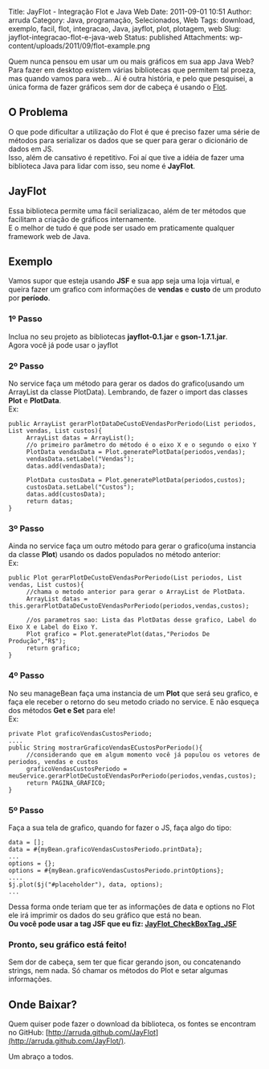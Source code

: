Title: JayFlot - Integração Flot e Java Web
Date: 2011-09-01 10:51
Author: arruda
Category: Java, programação, Selecionados, Web
Tags: download, exemplo, facil, flot, integracao, Java, jayflot, plot, plotagem, web
Slug: jayflot-integracao-flot-e-java-web
Status: published
Attachments: wp-content/uploads/2011/09/flot-example.png

Quem nunca pensou em usar um ou mais gráficos em sua app Java Web?  
Para fazer em desktop existem várias bibliotecas que permitem tal proeza, mas quando vamos para web... Aí é outra história, e pelo que pesquisei, a única forma de fazer gráficos sem dor de cabeça é usando o [Flot](http://code.google.com/p/flot/).

O Problema
----------

O que pode dificultar a utilização do Flot é que é preciso fazer uma série de métodos para serializar os dados que se quer para gerar o dicionário de dados em JS.  
Isso, além de cansativo é repetitivo. Foi aí que tive a idéia de fazer uma biblioteca Java para lidar com isso, seu nome é **JayFlot**.

JayFlot
-------

Essa biblioteca permite uma fácil serializacao, além de ter métodos que facilitam a criação de gráficos internamente.  
E o melhor de tudo é que pode ser usado em praticamente qualquer framework web de Java.

Exemplo
-------

Vamos supor que esteja usando **JSF** e sua app seja uma loja virtual, e queira fazer um grafico com informações de **vendas** e **custo** de um produto por **período**.

### 1º Passo

Inclua no seu projeto as bibliotecas **jayflot-0.1.jar** e **gson-1.7.1.jar**.  
Agora você já pode usar o jayflot

### 2º Passo

No service faça um método para gerar os dados do grafico(usando um ArrayList da classe PlotData). Lembrando, de fazer o import das classes **Plot** e **PlotData**.  
Ex:

``` {lang="java" line="1"}
public ArrayList gerarPlotDataDeCustoEVendasPorPeriodo(List periodos, List vendas, List custos){
     ArrayList datas = ArrayList();
     //o primeiro parâmetro do método é o eixo X e o segundo o eixo Y
     PlotData vendasData = Plot.generatePlotData(periodos,vendas);
     vendasData.setLabel("Vendas");
     datas.add(vendasData);

     PlotData custosData = Plot.generatePlotData(periodos,custos);
     custosData.setLabel("Custos");
     datas.add(custosData);
     return datas;
} 
```

### 3º Passo

Ainda no service faça um outro método para gerar o grafico(uma instancia da classe **Plot**) usando os dados populados no método anterior:  
Ex:

``` {lang="java" line="1"}
public Plot gerarPlotDeCustoEVendasPorPeriodo(List periodos, List vendas, List custos){
     //chama o metodo anterior para gerar o ArrayList de PlotData.
     ArrayList datas = this.gerarPlotDataDeCustoEVendasPorPeriodo(periodos,vendas,custos);

     //os parametros sao: Lista das PlotDatas desse grafico, Label do Eixo X e Label do Eixo Y.
     Plot grafico = Plot.generatePlot(datas,"Periodos De Produção","R$");
     return grafico;
} 
```

### 4º Passo

No seu manageBean faça uma instancia de um **Plot** que será seu grafico, e faça ele receber o retorno do seu metodo criado no service. E não esqueça dos métodos **Get e Set** para ele!  
Ex:

``` {lang="java"}
private Plot graficoVendasCustosPeriodo;
....
public String mostrarGraficoVendasECustosPorPeriodo(){
     //considerando que em algum momento você já populou os vetores de periodos, vendas e custos
     graficoVendasCustosPeriodo = meuService.gerarPlotDeCustoEVendasPorPeriodo(periodos,vendas,custos);
     return PAGINA_GRAFICO;
} 
```

### 5º Passo

Faça a sua tela de grafico, quando for fazer o JS, faça algo do tipo:

``` {lang="javascript"}
data = [];
data = #{myBean.graficoVendasCustosPeriodo.printData};
...
options = {};
options = #{myBean.graficoVendasCustosPeriodo.printOptions};
....
$j.plot($j("#placeholder"), data, options);
...
```

Dessa forma onde teriam que ter as informações de data e options no Flot ele irá imprimir os dados do seu gráfico que está no bean.  
**Ou você pode usar a tag JSF que eu fiz: [JayFlot\_CheckBoxTag\_JSF](https://gist.github.com/78453a5a55fc63284126)**

### Pronto, seu gráfico está feito!

Sem dor de cabeça, sem ter que ficar gerando json, ou concatenando strings, nem nada. Só chamar os métodos do Plot e setar algumas informações.

Onde Baixar?
------------

Quem quiser pode fazer o download da biblioteca, os fontes se encontram no GitHub: [http://arruda.github.com/JayFlot](http://arruda.github.com/JayFlot/).

Um abraço a todos.
